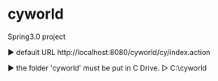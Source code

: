 # cyworld
Spring3.0 project


▶ default URL
http://localhost:8080/cyworld/cy/index.action

▶ the folder 'cyworld' must be put in C Drive.
  ▷ C:\cyworld
